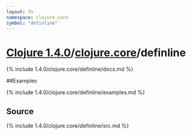 ```yaml
---
layout: fn
namespace: clojure.core
symbol: "definline"
---
```


# [Clojure 1.4.0](../../)/[clojure.core](../)/definline

{% include 1.4.0/clojure.core/definline/docs.md %}

##Examples

{% include 1.4.0/clojure.core/definline/examples.md %}
## Source
{% include 1.4.0/clojure.core/definline/src.md %}

